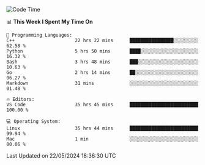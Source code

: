 
<!--START_SECTION:waka-->
![Code Time](http://img.shields.io/badge/Code%20Time-1%2C982%20hrs%2045%20mins-blue)

📊 **This Week I Spent My Time On** 

```text
💬 Programming Languages: 
C++                      22 hrs 22 mins      ████████████████░░░░░░░░░   62.58 % 
Python                   5 hrs 50 mins       ████░░░░░░░░░░░░░░░░░░░░░   16.32 % 
Bash                     3 hrs 48 mins       ███░░░░░░░░░░░░░░░░░░░░░░   10.63 % 
Go                       2 hrs 14 mins       ██░░░░░░░░░░░░░░░░░░░░░░░   06.27 % 
Markdown                 31 mins             ░░░░░░░░░░░░░░░░░░░░░░░░░   01.48 % 

🔥 Editors: 
VS Code                  35 hrs 45 mins      █████████████████████████   100.00 % 

💻 Operating System: 
Linux                    35 hrs 44 mins      █████████████████████████   99.94 % 
Mac                      1 min               ░░░░░░░░░░░░░░░░░░░░░░░░░   00.06 % 
```


 Last Updated on 22/05/2024 18:36:30 UTC
<!--END_SECTION:waka-->

